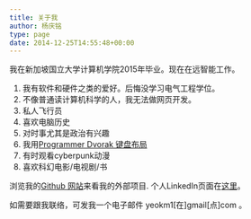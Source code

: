 ```yaml
---
title: 关于我
author: 杨庆铭
type: page
date: 2014-12-25T14:55:48+00:00
---
```


我在新加坡国立大学计算机学院2015年毕业。现在在远智能工作。

1. 我有软件和硬件之类的爱好。后悔没学习电气工程学位。
2. 不像普通读计算机科学的人，我无法做网页开发。
3. 私人飞行员
4. 喜欢电脑历史
5. 对时事尤其是政治有兴趣
6. 我用[Programmer Dvorak 键盘布局][1]
7. 有时观看cyberpunk动漫
8. 喜欢科幻电影/电视剧/书

浏览我的[Github 网站][2]来看我的外部项目. 个人LinkedIn页面在[这里][3]。

如需要跟我联络，可发我一个电子邮件 yeokm1[在]gmail[点]com 。

[1]: /2013/02/programmer-dvorak-layout/
[2]: https://github.com/yeokm1
[3]: https://www.linkedin.com/in/yeokhengmeng
